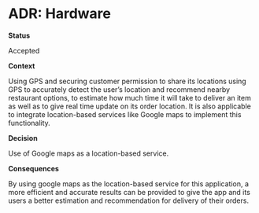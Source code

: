 # ADR: Hardware

**Status**

Accepted

**Context**

Using GPS and securing customer permission to share its locations using GPS to accurately detect the user’s location and recommend nearby restaurant options, to estimate how much time it will take to deliver an item as well as to give real time update on its order location. It is also applicable to integrate location-based services like Google maps to implement this functionality.

**Decision**

Use of Google maps as a location-based service.

**Consequences**

By using google maps as the location-based service for this application, a more efficient and accurate results can be provided to give the app and its users a better estimation and recommendation for delivery of their orders.